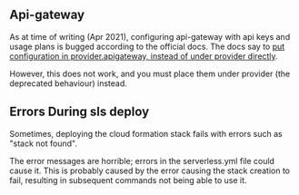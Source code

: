 
## Api-gateway

As at time of writing (Apr 2021), configuring api-gateway with api keys and usage plans is bugged according to the official docs. The docs say to [put configuration in provider.apigateway, instead of under provider directly](https://www.serverless.com/framework/docs/deprecations#api-gateway-specific-configuration).

However, this does not work, and you must place them under provider (the deprecated behaviour) instead.

## Errors During sls deploy

Sometimes, deploying the cloud formation stack fails with errors such as "stack not found".

The error messages are horrible; errors in the serverless.yml file could cause it. This is probably caused by the error causing the stack creation to fail, resulting in subsequent commands not being able to use it.

